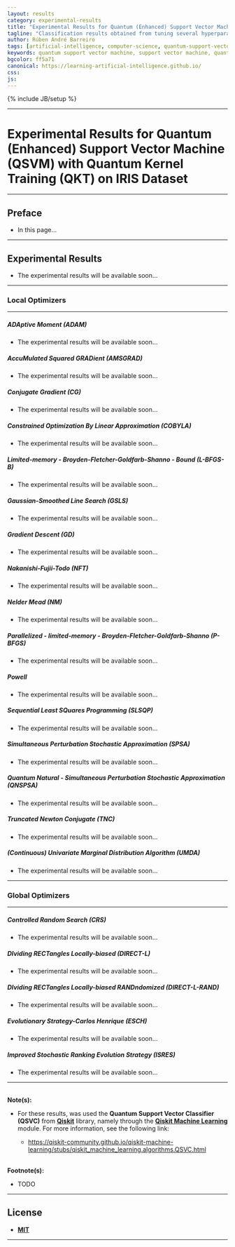 ```yaml
---
layout: results
category: experimental-results
title: "Experimental Results for Quantum (Enhanced) Support Vector Machine (QSVM) with Quantum Kernel Training (QKT) on IRIS Dataset"
tagline: "Classification results obtained from tuning several hyperparameters of Quantum (Enhanced) Support Vector Machine (QSVM) with Quantum Kernel Training (QKT) on IRIS Dataset..."
author: Rúben André Barreiro
tags: [artificial-intelligence, computer-science, quantum-support-vector-machine, support-vector-machine, quantum-kernel-training, kernel-training,  quantum-kernel-alignment, kernel-alignment, quantum-machine-learning, machine-learning, supervised-learning, training, classification, iris-dataset, intermediate]
keywords: quantum support vector machine, support vector machine, quantum kernel training, kernel training,  quantum kernel alignment, kernel alignment, quantum machine learning, machine learning, training, supervised learning, training, classification, iris dataset, beginner, artificial intelligence, ai
bgcolor: ff5a71
canonical: https://learning-artificial-intelligence.github.io/
css:
js:
---
```

<script type="text/javascript" language="javascript" src="https://github.com/learning-artificial-intelligence/learning-artificial-intelligence.github.io/blob/main/_posts/experimental-results/tablefilter/tablefilter.js"></script>
<script>
  var filtersConfig = {
        base_path: "tablefilter/",
        col_1: "none",
        col_2: "select",
        col_3: "select",
        col_4: "select",
        col_5: "select",
        col_6: "select",
        alternate_rows: true,
        rows_counter: true,
        btn_reset: true,
        loader: true,
        status_bar: true,
        no_results_message: true,
        extensions:[{
            name: "sort"
        }]
    };
    
  var tableFilter = 
      new TableFilter("quantum-svm-iris-dataset-exp-results",
                      filtersConfig);

  tableFilter.init();
</script>
<script>
  function sortTable(n) {
    var table, rows, switching, i, x, y, shouldSwitch, dir, switchcount = 0;
    table = document.getElementById("quantum-svm-iris-dataset-exp-results");
    switching = true;
    // Set the sorting direction to ascending:
    dir = "asc";
    /* Make a loop that will continue until
    no switching has been done: */
    while (switching) {
      // Start by saying: no switching is done:
      switching = false;
      rows = table.rows;
      /* Loop through all table rows (except the
      first, which contains table headers): */
      for (i = 1; i < (rows.length - 1); i++) {
        // Start by saying there should be no switching:
        shouldSwitch = false;
        /* Get the two elements you want to compare,
        one from current row and one from the next: */
        x = rows[i].getElementsByTagName("TD")[n];
        y = rows[i + 1].getElementsByTagName("TD")[n];
        /* Check if the two rows should switch place,
        based on the direction, asc or desc: */
        if (dir == "asc") {
          if (x.innerHTML.toLowerCase() > y.innerHTML.toLowerCase()) {
            // If so, mark as a switch and break the loop:
            shouldSwitch = true;
            break;
          }
        } else if (dir == "desc") {
          if (x.innerHTML.toLowerCase() < y.innerHTML.toLowerCase()) {
            // If so, mark as a switch and break the loop:
            shouldSwitch = true;
            break;
          }
        }
      }
      if (shouldSwitch) {
        /* If a switch has been marked, make the switch
        and mark that a switch has been done: */
        rows[i].parentNode.insertBefore(rows[i + 1], rows[i]);
        switching = true;
        // Each time a switch is done, increase this count by 1:
        switchcount ++;
      } else {
        /* If no switching has been done AND the direction is "asc",
        set the direction to "desc" and run the while loop again. */
        if (switchcount == 0 && dir == "asc") {
          dir = "desc";
          switching = true;
        }
      }
    }
  }
</script>

{% include JB/setup %}

<hr>

<h1> Experimental Results for Quantum (Enhanced) Support Vector Machine (QSVM) with Quantum Kernel Training (QKT) on IRIS Dataset </h1>

<hr>

<h2> Preface </h2>

<ul>
  <li> In this page... </li>
</ul>

<hr>

<h2> Experimental Results </h2>

<ul>
  <li> The experimental results will be available soon... </li>
</ul>


<hr>


<h3> Local Optimizers </h3>


<hr>


<h5> ADAptive Moment (ADAM) </h5>

<ul>
  <li> The experimental results will be available soon... </li>
</ul>


<h5> AccuMulated Squared GRADient (AMSGRAD) </h5>

<ul>
  <li> The experimental results will be available soon... </li>
</ul>


<h5> Conjugate Gradient (CG) </h5>

<ul>
  <li> The experimental results will be available soon... </li>
</ul>


<h5> Constrained Optimization By Linear Approximation (COBYLA) </h5>

<ul>
  <li> The experimental results will be available soon... </li>
</ul>


<h5> Limited-memory - Broyden-Fletcher-Goldfarb-Shanno - Bound (L-BFGS-B) </h5>

<ul>
  <li> The experimental results will be available soon... </li>
</ul>


<h5> Gaussian-Smoothed Line Search (GSLS) </h5>

<ul>
  <li> The experimental results will be available soon... </li>
</ul>


<h5> Gradient Descent (GD) </h5>

<ul>
  <li> The experimental results will be available soon... </li>
</ul>


<h5> Nakanishi-Fujii-Todo (NFT) </h5>

<ul>
  <li> The experimental results will be available soon... </li>
</ul>


<h5> Nelder Mead (NM) </h5>

<ul>
  <li> The experimental results will be available soon... </li>
</ul>


<h5> Parallelized - limited-memory - Broyden-Fletcher-Goldfarb-Shanno (P-BFGS) </h5>

<ul>
  <li> The experimental results will be available soon... </li>
</ul>


<h5> Powell </h5>

<ul>
  <li> The experimental results will be available soon... </li>
</ul>


<h5> Sequential Least SQuares Programming (SLSQP) </h5>

<ul>
  <li> The experimental results will be available soon... </li>
</ul>


<h5> Simultaneous Perturbation Stochastic Approximation (SPSA) </h5>

<ul>
  <li> The experimental results will be available soon... </li>
</ul>


<h5> Quantum Natural - Simultaneous Perturbation Stochastic Approximation (QNSPSA) </h5>

<ul>
  <li> The experimental results will be available soon... </li>
</ul>


<h5> Truncated Newton Conjugate (TNC) </h5>

<ul>
  <li> The experimental results will be available soon... </li>
</ul>


<h5> (Continuous) Univariate Marginal Distribution Algorithm (UMDA) </h5>

<ul>
  <li> The experimental results will be available soon... </li>
</ul>


<hr>


<h3> Global Optimizers </h3>


<hr>


<h5> Controlled Random Search (CRS) </h5>

<ul>
  <li> The experimental results will be available soon... </li>
</ul>


<h5> DIviding RECTangles Locally-biased (DIRECT-L) </h5>

<ul>
  <li> The experimental results will be available soon... </li>
</ul>


<h5> DIviding RECTangles Locally-biased RANDndomized (DIRECT-L-RAND) </h5>

<ul>
  <li> The experimental results will be available soon... </li>
</ul>


<h5> Evolutionary Strategy-Carlos Henrique (ESCH) </h5>

<ul>
  <li> The experimental results will be available soon... </li>
</ul>


<h5> Improved Stochastic Ranking Evolution Strategy (ISRES) </h5>

<ul>
  <li> The experimental results will be available soon... </li>
</ul>


<hr>



<br />
<b> Note(s): </b>
<ul>
  <li> For these results, was used the <b>Quantum Support Vector Classifier (QSVC)</b> from <a href="https://www.ibm.com/quantum/qiskit"><b>Qiskit</b></a> library, namely through the <a href="https://qiskit-community.github.io/qiskit-machine-learning/index.html"><b>Qiskit Machine Learning</b></a> module. For more information, see the following link:</li>
  <ul>
    <li> <a href="https://qiskit-community.github.io/qiskit-machine-learning/stubs/qiskit_machine_learning.algorithms.QSVC.html">https://qiskit-community.github.io/qiskit-machine-learning/stubs/qiskit_machine_learning.algorithms.QSVC.html</a> </li>
  </ul>
</ul>
<br />
<b> Footnote(s): </b>
<ul>
  <li>TODO</li>
</ul>

<hr>

<h2> License </h2>

<ul>
  <li> <a href="http://www.opensource.org/licenses/MIT"><b> MIT </b></a> </li>
</ul>

<hr>

